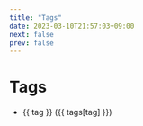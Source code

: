 ```yaml
---
title: "Tags"
date: 2023-03-10T21:57:03+09:00
next: false
prev: false
---
```


<script setup>
// import { data as posts } from '../../.vitepress/theme/posts.data.js'

var tags = {}
posts.forEach(post => {
    if (post.frontmatter.tags) {
        post.frontmatter.tags.forEach(tag => {
            if (tags[tag] === undefined) {
                tags[tag] = 1
            } else {
                tags[tag] += 1
            }
        })
    }
})

var tag_list = Object.keys(tags)
</script>

<h1>Tags</h1>
<ul>
  <li v-for="tag of tag_list">
    <a :href="'/tags/' + encodeURIComponent(tag.replaceAll(' ', '')) + '/'">{{ tag }} ({{ tags[tag] }})</a>
  </li>
</ul>
